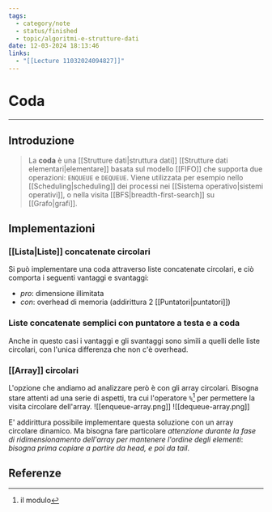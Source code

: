 ```yaml
---
tags:
  - category/note
  - status/finished
  - topic/algoritmi-e-strutture-dati
date: 12-03-2024 18:13:46
links:
  - "[[Lecture 11032024094827]]"
---
```

# Coda
---
## Introduzione
> La **coda** è una [[Strutture dati|struttura dati]] [[Strutture dati elementari|elementare]] basata sul modello [[FIFO]] che supporta due operazioni: `ENQUEUE` e `DEQUEUE`. Viene utilizzata per esempio nello [[Scheduling|scheduling]] dei processi nei [[Sistema operativo|sistemi operativi]], o nella visita [[BFS|breadth-first-search]] su [[Grafo|grafi]].

## Implementazioni
### [[Lista|Liste]] concatenate circolari
Si può implementare una coda attraverso liste concatenate circolari, e ciò comporta i seguenti vantaggi e svantaggi:
- _pro_: dimensione illimitata
- _con_: overhead di memoria (addirittura 2 [[Puntatori|puntatori]])

### Liste concatenate semplici con puntatore a testa e a coda
Anche in questo casi i vantaggi e gli svantaggi sono simili a quelli delle liste circolari, con l'unica differenza che non c'è overhead.

### [[Array]] circolari
L'opzione che andiamo ad analizzare però è con gli array circolari. Bisogna stare attenti ad una serie di aspetti, tra cui l'operatore `%`[^1] per permettere la visita circolare dell'array.
![[enqueue-array.png]]
![[dequeue-array.png]]

E' addirittura possibile implementare questa soluzione con un array circolare dinamico. Ma bisogna fare particolare _attenzione durante la fase di ridimensionamento dell'array per mantenere l'ordine degli elementi_: _bisogna prima copiare a partire da head, e poi da tail_.

## Referenze
[^1]: il modulo